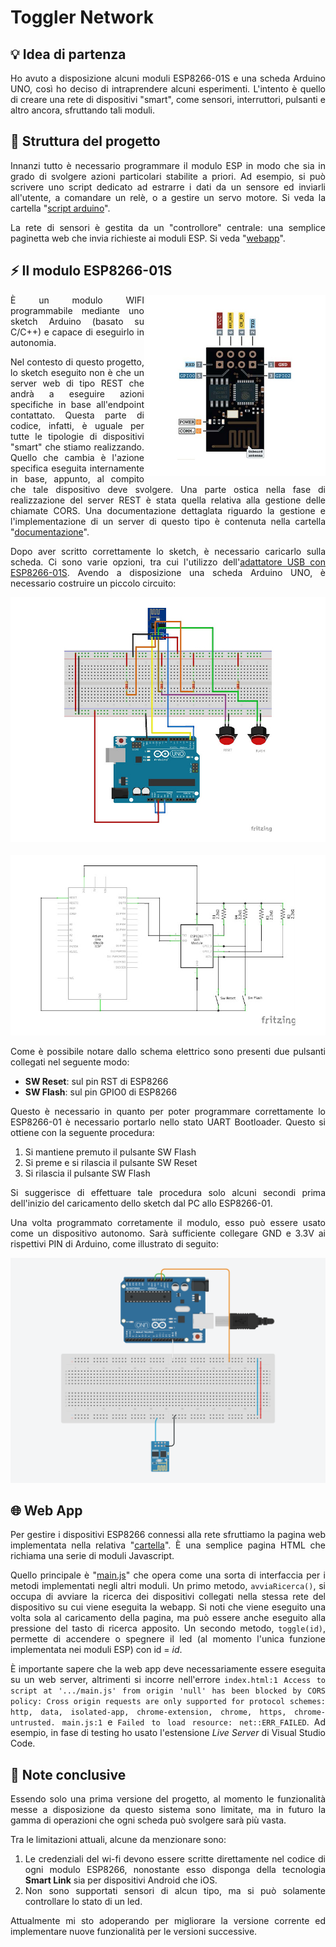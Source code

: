 # Toggler Network

## 💡 Idea di partenza

<div align="justify">

Ho avuto a disposizione alcuni moduli ESP8266-01S e una scheda Arduino UNO, così ho deciso di intraprendere alcuni esperimenti. L'intento è quello di creare una rete di dispositivi "smart", come sensori, interruttori, pulsanti e altro ancora, sfruttando tali moduli.

</div>

## 🧬 Struttura del progetto

<div align="justify">

Innanzi tutto è necessario programmare il modulo ESP in modo che sia in grado di svolgere azioni particolari stabilite a priori. Ad esempio, si può scrivere uno script dedicato ad estrarre i dati da un sensore ed inviarli all'utente, a comandare un relè, o a gestire un servo motore. Si veda la cartella "[script arduino](script%20arduino)".

La rete di sensori è gestita da un "controllore" centrale: una semplice paginetta web che invia richieste ai moduli ESP. Si veda "[webapp](webapp)".

</div>

## ⚡ Il modulo ESP8266-01S

<img src="img/ESP8266-01S.jpg" align="right" alt="ESP8266" width="290">

<div align="justify">

È un modulo WIFI programmabile mediante uno sketch Arduino (basato su C/C++) e capace di eseguirlo in autonomia.

Nel contesto di questo progetto, lo sketch eseguito non è che un server web di tipo REST che andrà a eseguire azioni specifiche in base all'endpoint contattato. Questa parte di codice, infatti, è uguale per tutte le tipologie di dispositivi "smart" che stiamo realizzando. Quello che cambia è l'azione specifica eseguita internamente in base, appunto, al compito che tale dispositivo deve svolgere. Una parte ostica nella fase di realizzazione del server REST è stata quella relativa alla gestione delle chiamate CORS. Una documentazione dettaglata riguardo la gestione e l'implementazione di un server di questo tipo è contenuta nella cartella "[documentazione](documentazione)".

Dopo aver scritto correttamente lo sketch, è necessario caricarlo sulla scheda. Ci sono varie opzioni, tra cui l'utilizzo dell'[adattatore USB con ESP8266-01S](https://www.az-delivery.de/products/esp8266-01s-mit-usb-adapter?ls=en). Avendo a disposizione una scheda Arduino UNO, è necessario costruire un piccolo circuito:

<div align="center">
<img width="700" src="img/arduino_seriale_esp8266_bb.jpg">
<br><br>
<img width="700" src="img/arduino_seriale_esp8266_schem.jpg">
</div>

Come è possibile notare dallo schema elettrico sono presenti due pulsanti collegati nel seguente modo:

- **SW Reset**: sul pin RST di ESP8266
- **SW Flash**: sul pin GPIO0 di ESP8266

Questo è necessario in quanto per poter programmare correttamente lo ESP8266-01 è necessario portarlo nello stato UART Bootloader. Questo si ottiene con la seguente procedura:

1. Si mantiene premuto il pulsante SW Flash
2. Si preme e si rilascia il pulsante SW Reset
3. Si rilascia il pulsante SW Flash

Si suggerisce di effettuare tale procedura solo alcuni secondi prima dell'inizio del caricamento dello sketch dal PC allo ESP8266-01.

Una volta programmato corretamente il modulo, esso può essere usato come un dispositivo autonomo. Sarà sufficiente collegare GND e 3.3V ai rispettivi PIN di Arduino, come illustrato di seguito:

![ESP8266-01S come dispositivo autonomo](documentazione/Mio%20Schema/ESP8266-01S%20come%20dispositivo%20autonomo.png)

</div>

## 🌐 Web App

<div align="justify">

Per gestire i dispositivi ESP8266 connessi alla rete sfruttiamo la pagina web implementata nella relativa "[cartella](webapp)". È una semplice pagina HTML che richiama una serie di moduli Javascript.

Quello principale è "[main.js](webapp/modules/main.js)" che opera come una sorta di interfaccia per i metodi implementati negli altri moduli. Un primo metodo, `avviaRicerca()`, si occupa di avviare la ricerca dei dispositivi collegati nella stessa rete del dispositivo su cui viene eseguita la webapp. Si noti che viene eseguito una volta sola al caricamento della pagina, ma può essere anche eseguito alla pressione del tasto di ricerca apposito. Un secondo metodo, `toggle(id)`, permette di accendere o spegnere il led (al momento l'unica funzione implementata nei moduli ESP) con id = *id*.

È importante sapere che la web app deve necessariamente essere eseguita su un web server, altrimenti si incorre nell'errore `index.html:1 Access to script at '.../main.js' from origin 'null' has been blocked by CORS policy: Cross origin requests are only supported for protocol schemes: http, data, isolated-app, chrome-extension, chrome, https, chrome-untrusted.
main.js:1` e `Failed to load resource: net::ERR_FAILED`. Ad esempio, in fase di testing ho usato l'estensione *Live Server* di Visual Studio Code.

</div>

## 📝 Note conclusive

<div align="justify">

Essendo solo una prima versione del progetto, al momento le funzionalità messe a disposizione da questo sistema sono limitate, ma in futuro la gamma di operazioni che ogni scheda può svolgere sarà più vasta.

Tra le limitazioni attuali, alcune da menzionare sono:

1. Le credenziali del wi-fi devono essere scritte direttamente nel codice di ogni modulo ESP8266, nonostante esso disponga della tecnologia **Smart Link** sia per dispositivi Android che iOS.
2. Non sono supportati sensori di alcun tipo, ma si può solamente controllare lo stato di un led.

Attualmente mi sto adoperando per migliorare la versione corrente ed implementare nuove funzionalità per le versioni successive.

</div>
